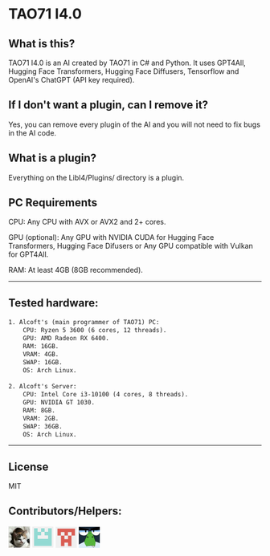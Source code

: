 # TAO71 I4.0
## What is this?
TAO71 I4.0 is an AI created by TAO71 in C# and Python. It uses GPT4All, Hugging Face Transformers, Hugging Face Diffusers, Tensorflow and OpenAI's ChatGPT (API key required).

## If I don't want a plugin, can I remove it?
Yes, you can remove every plugin of the AI and you will not need to fix bugs in the AI code.

## What is a plugin?
Everything on the LibI4/Plugins/ directory is a plugin.

## PC Requirements
CPU: Any CPU with AVX or AVX2 and 2+ cores.

GPU (optional): Any GPU with NVIDIA CUDA for Hugging Face Transformers, Hugging Face Difusers or Any GPU compatible with Vulkan for GPT4All.

RAM: At least 4GB (8GB recommended).

-----------------------------------

## Tested hardware:
```
1. Alcoft's (main programmer of TAO71) PC:
    CPU: Ryzen 5 3600 (6 cores, 12 threads).
    GPU: AMD Radeon RX 6400.
    RAM: 16GB.
    VRAM: 4GB.
    SWAP: 16GB.
    OS: Arch Linux.
    
2. Alcoft's Server:
    CPU: Intel Core i3-10100 (4 cores, 8 threads).
    GPU: NVIDIA GT 1030.
    RAM: 8GB.
    VRAM: 2GB.
    SWAP: 36GB.
    OS: Arch Linux.
```

-----------------------------------

## License
MIT

## Contributors/Helpers:

[![AlcoftTAO](https://github.com/TAO71-AI/I4.0_Assets/blob/main/Contributors_Helpers/AlcoftTAO.jpeg?raw=true)](https://github.com/alcoftTAO)
[![Coderarduinopython](https://github.com/TAO71-AI/I4.0_Assets/blob/main/Contributors_Helpers/Coderarduinopython.png?raw=true)](https://github.com/coderarduinopython)
[![JLMR08](https://github.com/TAO71-AI/I4.0_Assets/blob/main/Contributors_Helpers/JLMR08.png?raw=true)](https://github.com/Jlmr08)
[![DINOLT](https://github.com/TAO71-AI/I4.0_Assets/blob/main/Contributors_Helpers/DINOLT.jpg?raw=true)](https://www.youtube.com/@GoldenClassicsStudios)
